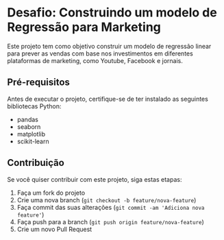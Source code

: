 # Desafio: Construindo um modelo de Regressão para Marketing

Este projeto tem como objetivo construir um modelo de regressão linear para prever as vendas com base nos investimentos em diferentes plataformas de marketing, como Youtube, Facebook e jornais.

## Pré-requisitos

Antes de executar o projeto, certifique-se de ter instalado as seguintes bibliotecas Python:

- pandas
- seaborn
- matplotlib
- scikit-learn


## Contribuição

Se você quiser contribuir com este projeto, siga estas etapas:

1. Faça um fork do projeto
2. Crie uma nova branch (`git checkout -b feature/nova-feature`)
3. Faça commit das suas alterações (`git commit -am 'Adiciona nova feature'`)
4. Faça push para a branch (`git push origin feature/nova-feature`)
5. Crie um novo Pull Request







